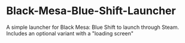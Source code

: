 # Black-Mesa-Blue-Shift-Launcher
A simple launcher for Black Mesa: Blue Shift to launch through Steam. Includes an optional variant with a "loading screen"
